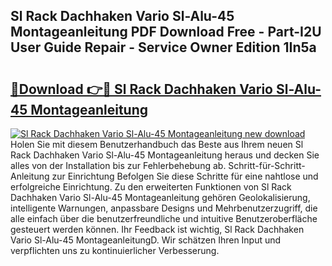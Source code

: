 ## Sl Rack Dachhaken Vario Sl-Alu-45 Montageanleitung PDF Download Free - Part-I2U User Guide Repair - Service Owner Edition 1In5a

# <h2><a href="http://df8si86.blite.top/?on=Sl+Rack+Dachhaken+Vario+Sl-Alu-45+Montageanleitung">🔗Download 👉🔴 Sl Rack Dachhaken Vario Sl-Alu-45 Montageanleitung</a></h2>

[![Sl Rack Dachhaken Vario Sl-Alu-45 Montageanleitung new download](https://i.imgur.com/lujVjoI.png)](http://df8si86.blite.top/?on=Sl+Rack+Dachhaken+Vario+Sl-Alu-45+Montageanleitung)
Holen Sie mit diesem Benutzerhandbuch das Beste aus Ihrem neuen Sl Rack Dachhaken Vario Sl-Alu-45 Montageanleitung heraus und decken Sie alles von der Installation bis zur Fehlerbehebung ab. Schritt-für-Schritt-Anleitung zur Einrichtung Befolgen Sie diese Schritte für eine nahtlose und erfolgreiche Einrichtung. Zu den erweiterten Funktionen von Sl Rack Dachhaken Vario Sl-Alu-45 Montageanleitung gehören Geolokalisierung, intelligente Warnungen, anpassbare Designs und Mehrbenutzerzugriff, die alle einfach über die benutzerfreundliche und intuitive Benutzeroberfläche gesteuert werden können. Ihr Feedback ist wichtig, Sl Rack Dachhaken Vario Sl-Alu-45 MontageanleitungD. Wir schätzen Ihren Input und verpflichten uns zu kontinuierlicher Verbesserung.
